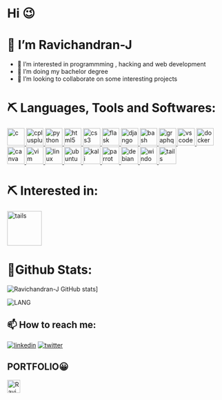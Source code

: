 
#  Hi 😉


# 👋 I’m Ravichandran-J
- 👀 I’m interested in programmming , hacking and web development
- 🌱 I’m doing my bachelor degree
- 💞️ I’m looking to collaborate on some interesting projects


# ⛏ Languages, Tools and Softwares:
<p align="left"> <a href="https://www.cprogramming.com/" target="_blank" rel="noreferrer"> <img src="https://img.icons8.com/fluency/512/c-programming.png" alt="c" width="40" height="40"/> </a> 
<a href="https://www.w3schools.com/cpp/" target="_blank" rel="noreferrer"> <img src="https://img.icons8.com/fluency/512/c-plus-plus-logo.png" alt="cplusplus" width="40" height="40"/>  
<a href="https://www.python.org" target="_blank" rel="noreferrer"> <img src="https://img.icons8.com/fluency/512/python.png" alt="python" width="40" height="40"/> </a>
<a href="https://www.w3.org/html/" target="_blank" rel="noreferrer"> <img src="https://img.icons8.com/external-tal-revivo-color-tal-revivo/512/external-html-5-is-a-software-solution-stack-that-defines-the-properties-and-behaviors-of-web-page-logo-color-tal-revivo.png" alt="html5" width="40" height="40"/> </a> 
<a href="https://www.w3schools.com/css/" target="_blank" rel="noreferrer"> <img src="https://img.icons8.com/fluency/512/css3.png" alt="css3" width="40" height="40"/> </a> 
<a href="https://flask.palletsprojects.com/en/2.1.x/" target="_blank" rel="noreferrer"> <img src="https://img.icons8.com/ios/512/flask.png" alt="flask" width="40" height="40" /> </a>    
<a href="https://www.djangoproject.com/" target="_blank" rel="noreferrer"> <img src="https://img.icons8.com/color/512/django.png" alt="django" width="40" height="40"/> </a>   
<a href="https://www.gnu.org/software/bash/" target="_blank" rel="noreferrer"> <img src="https://img.icons8.com/plasticine/512/bash.png" alt="bash" width="40" height="40"/> </a> 
<a href="https://graphql.org/" target="_blank" rel="noreferrer"> <img src="https://img.icons8.com/color/512/graphql.png" alt="graphql" width="40" height="40"/> </a> 
<a href="https://vscode.dev/" target="_blank" rel="noreferrer"> <img src="https://img.icons8.com/nolan/512/visual-studio.png" alt="vscode" width="40" height="40"/> </a> 
<a href="https://www.docker.com/" target="_blank" rel="noreferrer"> <img src="https://img.icons8.com/fluency/512/docker.png" alt="docker" width="40" height="40"/> </a> 
<a href="https://www.canva.com/" target="_blank" rel="noreferrer"> <img src="https://img.icons8.com/fluency/512/canva.png" alt="canva" width="40" height="40"/> </a> 
<a href="https://www.vim.org/" target="_blank" rel="noreferrer"> <img src="https://img.icons8.com/external-tal-revivo-color-tal-revivo/512/external-vim-a-highly-configurable-text-editor-for-efficiently-creating-and-changing-any-kind-of-text-logo-color-tal-revivo.png" alt="vim" width="40" height="40"/> </a> 
<a href="https://www.linux.org/" target="_blank" rel="noreferrer"> <img src="https://img.icons8.com/color/512/linux.png" alt="linux" width="40" height="40"/> </a> 
<a href="https://ubuntu.com/" target="_blank" rel="noreferrer"> <img src="https://img.icons8.com/color/512/ubuntu.png" alt="ubuntu" width="40" height="40"/> </a>
<a href="https://www.kali.org/" target="_blank" rel="noreferrer"> <img src="https://img.icons8.com/color/452/kali-linux.svg" alt="kali" width="40" height="40"/> </a>
<a href="https://www.parrotsec.org/" target="_blank" rel="noreferrer"> <img src="https://img.icons8.com/color/512/parrot-security.png" alt="parrot" width="40" height="40"/> </a>
<a href="https://www.debian.org/" target="_blank" rel="noreferrer"> <img src="https://img.icons8.com/color/512/debian.png" alt="debian" width="40" height="40"/> </a>
<a href="https://www.microsoft.com/en-in/windows/?r=1" target="_blank" rel="noreferrer"> <img src="https://img.icons8.com/color/512/windows-10.png" alt="windows" width="40" height="40"/> </a>
<a href="https://tails.boum.org/" target="_blank" rel="noreferrer"> <img src="https://tails.boum.org/contribute/how/promote/material/logo/tails-logo-square-notagline.svg" alt="tails" width="40" height="40"/> </a>

# ⛏ Interested in:
<a href="https://tails.boum.org/" target="_blank" rel="noreferrer"> <img src="https://d3f1iyfxxz8i1e.cloudfront.net/courses/course_image/692ff43a5b83.jpg" alt="tails" width="80" height="80"/> </a>
 
# 🚀Github Stats:


![Ravichandran-J GitHub stats](https://github-readme-stats.vercel.app/api?username=Ravichandran-J&show_icons=true&theme=tokyonight)]

![LANG](https://github-readme-stats.vercel.app/api/top-langs/?username=Ravichandran-J&layout=compact&theme=tokyonight)
## 📫 How to reach me:
[![linkedin](https://img.shields.io/badge/linkedin-0A66C2?style=for-the-badge&logo=linkedin&logoColor=white)](https://www.linkedin.com/in/ravichandran-j-8a09aa188/)
[![twitter](https://img.shields.io/badge/twitter-1DA1F2?style=for-the-badge&logo=twitter&logoColor=white)](https://twitter.com/ravicha68412231)
<h2>PORTFOLIO😀</h2>
<a href="https://devfolio.co/@RAVICHANDRAN" target="blank"><img align="center" src="https://avatars.githubusercontent.com/u/38809367?s=200&v=4" alt="Ravichandran-J" height="30" width="30" /></a>





<!---
Ravichandran-J/Ravichandran-J is a ✨ special ✨ repository because its `README.md` (this file) appears on your GitHub profile.
You can click the Preview link to take a look at your changes.
--->
